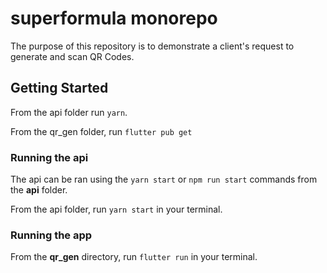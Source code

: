 # superformula monorepo

The purpose of this repository is to demonstrate a client's request to generate and scan QR Codes.

## Getting Started

From the api folder run `yarn`.

From the qr_gen folder, run `flutter pub get`

### Running the api

The api can be ran using the `yarn start` or `npm run start` commands from the **api** folder.

From the api folder, run `yarn start` in your terminal.

### Running the app

From the **qr_gen** directory, run `flutter run` in your terminal.
